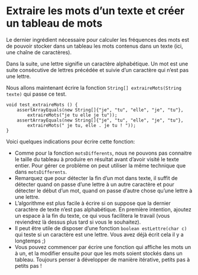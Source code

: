 # Extraire les mots d’un texte et créer un tableau de mots

Le dernier ingrédient nécessaire pour calculer les fréquences des mots est de pouvoir stocker dans un tableau les mots contenus dans un texte (ici,
une chaîne de caractères).

Dans la suite, une lettre signifie un caractère alphabétique. Un mot est une suite consécutive de lettres précédée et suivie d’un caractère qui n’est pas une lettre. 


Nous allons maintenant écrire la fonction `String[] extraireMots(String texte)` qui passe ce test.
```
void test_extraireMots () {
    assertArrayEquals(new String[]{"je", "tu", "elle", "je", "tu"}, 
        extraireMots("je tu elle je tu"));
    assertArrayEquals(new String[]{"je", "tu", "elle", "je", "tu"}, 
        extraireMots(" je tu, elle . je tu ! "));
}
```

Voici quelques indications pour écrire cette fonction:
- Comme pour la fonction `motsDifferents`, nous ne pouvons pas connaitre le taille du tableau à produire en résultat avant d’avoir visité le texte entier. Pour gérer ce problème on peut utiliser la même technique que dans `motsDifferents`.
- Remarquez que pour détecter la fin d’un mot dans texte, il suffit de détecter quand on passe d’une lettre à un autre caractère et pour détecter le début d’un mot, quand on passe d’autre chose qu’une lettre à une lettre.
- L’algorithme est plus facile à écrire si on suppose que la dernier caractère de texte n’est pas alphabétique. En première intention, ajoutez un espace à la fin du texte, ce qui vous facilitera le travail (vous reviendrez là dessus plus tard si vous le souhaitez).
- Il peut être utile de disposer d’une fonction `boolean estLettre(char c)` qui teste si un caractère est une lettre. Vous avez déjà écrit cela il y a longtemps ;)
- Vous pouvez commencer par écrire une fonction qui affiche les mots un à un, et la modifier ensuite pour que les mots soient stockés dans un tableau. Toujours penser à développer de manière itérative, petits pas à petits pas !
